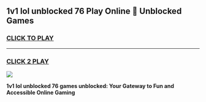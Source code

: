 
## 1v1 lol unblocked 76 Play Online 👋 Unblocked Games
<h3>
<a href="https://premium.freeplayer.one?title=1v1_lol_unblocked_76&ref=19F">CLICK TO PLAY</a></h3>
<hr>

<h3>
<a href="https://premium.freeplayer.one?title=1v1_lol_unblocked_76&ref=19F">CLICK 2 PLAY</a>
  
</h3>

<a href="https://premium.freeplayer.one?title=1v1_lol_unblocked_76&ref=19F"><img src="https://clearcache.store/games.png"></a>


**1v1 lol unblocked 76 games unblocked: Your Gateway to Fun and Accessible Online Gaming**
